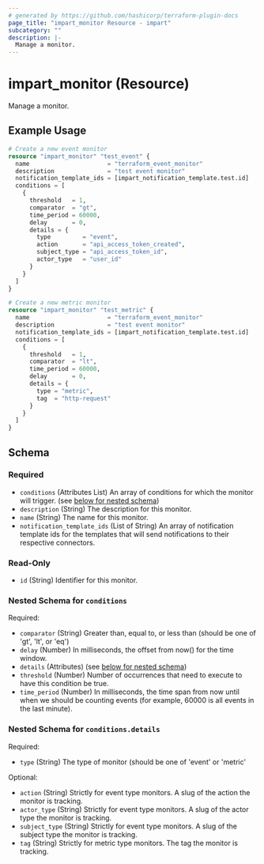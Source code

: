 ```yaml
---
# generated by https://github.com/hashicorp/terraform-plugin-docs
page_title: "impart_monitor Resource - impart"
subcategory: ""
description: |-
  Manage a monitor.
---
```


# impart_monitor (Resource)

Manage a monitor.

## Example Usage

```terraform
# Create a new event monitor
resource "impart_monitor" "test_event" {
  name                      = "terraform_event_monitor"
  description               = "test event monitor"
  notification_template_ids = [impart_notification_template.test.id]
  conditions = [
    {
      threshold   = 1,
      comparator  = "gt",
      time_period = 60000,
      delay       = 0,
      details = {
        type         = "event",
        action       = "api_access_token_created",
        subject_type = "api_access_token_id",
        actor_type   = "user_id"
      }
    }
  ]
}

# Create a new metric monitor
resource "impart_monitor" "test_metric" {
  name                      = "terraform_event_monitor"
  description               = "test event monitor"
  notification_template_ids = [impart_notification_template.test.id]
  conditions = [
    {
      threshold   = 1,
      comparator  = "lt",
      time_period = 60000,
      delay       = 0,
      details = {
        type = "metric",
        tag  = "http-request"
      }
    }
  ]
}
```

<!-- schema generated by tfplugindocs -->
## Schema

### Required

- `conditions` (Attributes List) An array of conditions for which the monitor will trigger. (see [below for nested schema](#nestedatt--conditions))
- `description` (String) The description for this monitor.
- `name` (String) The name for this monitor.
- `notification_template_ids` (List of String) An array of notification template ids for the templates that will send notifications to their respective connectors.

### Read-Only

- `id` (String) Identifier for this monitor.

<a id="nestedatt--conditions"></a>
### Nested Schema for `conditions`

Required:

- `comparator` (String) Greater than, equal to, or less than (should be one of 'gt', 'lt', or 'eq')
- `delay` (Number) In milliseconds, the offset from now() for the time window.
- `details` (Attributes) (see [below for nested schema](#nestedatt--conditions--details))
- `threshold` (Number) Number of occurrences that need to execute to have this condition be true.
- `time_period` (Number) In milliseconds, the time span from now until when we should be counting events (for example, 60000 is all events in the last minute).

<a id="nestedatt--conditions--details"></a>
### Nested Schema for `conditions.details`

Required:

- `type` (String) The type of monitor (should be one of 'event' or 'metric'

Optional:

- `action` (String) Strictly for event type monitors. A slug of the action the monitor is tracking.
- `actor_type` (String) Strictly for event type monitors. A slug of the actor type the monitor is tracking.
- `subject_type` (String) Strictly for event type monitors. A slug of the subject type the monitor is tracking.
- `tag` (String) Strictly for metric type monitors. The tag the monitor is tracking.
